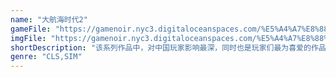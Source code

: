 ```yaml
---
name: "大航海时代2"
gameFile: "https://gamenoir.nyc3.digitaloceanspaces.com/%E5%A4%A7%E8%88%AA%E6%B5%B7%E6%97%B6%E4%BB%A32/koukai2.zip"
imgFile: "https://gamenoir.nyc3.digitaloceanspaces.com/%E5%A4%A7%E8%88%AA%E6%B5%B7%E6%97%B6%E4%BB%A32/original.webp"
shortDescription: "该系列作品中，对中国玩家影响最深，同时也是玩家们最为喜爱的作品"
genre: "CLS,SIM"
---
```


